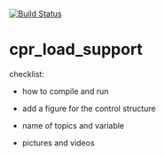 [![Build Status](https://travis-ci.org/epfl-lasa/cpr_load_support.svg?branch=master)](https://travis-ci.org/epfl-lasa/cpr_load_support)


# cpr_load_support


checklist:

- how to compile and run


- add a figure for the control structure


- name of topics and variable

- pictures and videos
